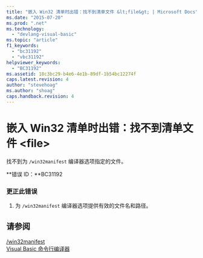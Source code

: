 ```yaml
---
title: "嵌入 Win32 清单时出错：找不到清单文件 &lt;file&gt; | Microsoft Docs"
ms.date: "2015-07-20"
ms.prod: ".net"
ms.technology: 
  - "devlang-visual-basic"
ms.topic: "article"
f1_keywords: 
  - "bc31192"
  - "vbc31192"
helpviewer_keywords: 
  - "BC31192"
ms.assetid: 18c3bc29-b4e6-4e1b-89df-1b54bc12274f
caps.latest.revision: 4
author: "stevehoag"
ms.author: "shoag"
caps.handback.revision: 4
---
```

# 嵌入 Win32 清单时出错：找不到清单文件 &lt;file&gt;
找不到为 `/win32manifest` 编译器选项指定的文件。  
  
 **错误 ID：**BC31192  
  
### 更正此错误  
  
1.  为 `/win32manifest` 编译器选项提供有效的文件名和路径。  
  
## 请参阅  
 [\/win32manifest](../../visual-basic/reference/command-line-compiler/win32manifest.md)   
 [Visual Basic 命令行编译器](../../visual-basic/reference/command-line-compiler/index.md)